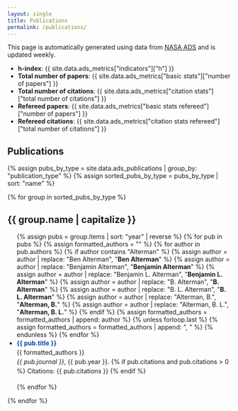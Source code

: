 ```yaml
---
layout: single
title: Publications
permalink: /publications/
---
```


This page is automatically generated using data from [NASA ADS](https://ui.adsabs.harvard.edu) and is updated weekly.

- **h-index**: {{ site.data.ads_metrics["indicators"]["h"] }}
- **Total number of papers**: {{ site.data.ads_metrics["basic stats"]["number of papers"] }}
- **Total number of citations**: {{ site.data.ads_metrics["citation stats"]["total number of citations"] }}
- **Refereed papers**: {{ site.data.ads_metrics["basic stats refereed"]["number of papers"] }}
- **Refereed citations**: {{ site.data.ads_metrics["citation stats refereed"]["total number of citations"] }}


## Publications

{% assign pubs_by_type = site.data.ads_publications | group_by: "publication_type" %}
{% assign sorted_pubs_by_type = pubs_by_type | sort: "name" %}

{% for group in sorted_pubs_by_type %}
  <h2>{{ group.name | capitalize }}</h2>
  <ul class="publication-list">
  {% assign pubs = group.items | sort: "year" | reverse %}
  {% for pub in pubs %}
    {% assign formatted_authors = "" %}
    {% for author in pub.authors %}
      {% if author contains "Alterman" %}
        {% assign author = author | replace: "Ben Alterman", "<strong>Ben Alterman</strong>" %}
        {% assign author = author | replace: "Benjamin Alterman", "<strong>Benjamin Alterman</strong>" %}
        {% assign author = author | replace: "Benjamin L. Alterman", "<strong>Benjamin L. Alterman</strong>" %}
        {% assign author = author | replace: "B. Alterman", "<strong>B. Alterman</strong>" %}
        {% assign author = author | replace: "B. L. Alterman", "<strong>B. L. Alterman</strong>" %}
        {% assign author = author | replace: "Alterman, B.", "<strong>Alterman, B.</strong>" %}
        {% assign author = author | replace: "Alterman, B. L.", "<strong>Alterman, B. L.</strong>" %}
      {% endif %}
      {% assign formatted_authors = formatted_authors | append: author %}
      {% unless forloop.last %}
        {% assign formatted_authors = formatted_authors | append: ", " %}
      {% endunless %}
    {% endfor %}
    <li>
      <strong><a href="{{ pub.url }}" target="_blank" rel="noopener">{{ pub.title }}</a></strong><br>
      <span class="authors">{{ formatted_authors }}</span><br>
      <em>{{ pub.journal }}</em>, {{ pub.year }}.
      {% if pub.citations and pub.citations > 0 %}
        <span class="citations"> Citations: {{ pub.citations }}</span>
      {% endif %}
    </li>
  {% endfor %}
  </ul>
{% endfor %}

<style>
.publication-list {
  list-style-type: disc;
  padding-left: 1.5em;
}
.publication-list li {
  margin-bottom: 1.2em;
  line-height: 1.5em;
}
.publication-list a {
  text-decoration: none;
  color: #0645ad;
}
.publication-list a:hover {
  text-decoration: underline;
}
</style>